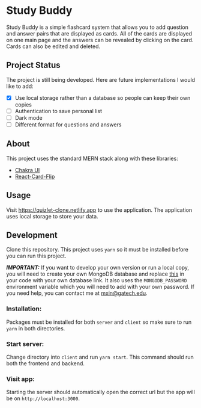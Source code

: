 # Study Buddy

Study Buddy is a simple flashcard system that allows you to add question and answer pairs that are displayed as cards. All of the cards are displayed on one main page and the answers can be revealed by clicking on the card. Cards can also be edited and deleted.

## Project Status

The project is still being developed. Here are future implementations I would like to add:
- [x] Use local storage rather than a database so people can keep their own copies
- [ ] Authentication to save personal list
- [ ] Dark mode
- [ ] Different format for questions and answers

## About
This project uses the standard MERN stack along with these libraries:
- [Chakra UI](https://chakra-ui.com)
- [React-Card-Flip](https://www.npmjs.com/package/react-card-flip)

## Usage
Visit <https://quizlet-clone.netlify.app> to use the application. The application uses local storage to store your data.

## Development
Clone this repository. This project uses `yarn` so it must be installed before you can run this project.

***IMPORTANT:*** If you want to develop your own version or run a local copy, you will need to create your own MongoDB database and replace [this](https://github.com/mxinburritos/quizlet-clone/blob/main/server/index.js#L31) in your code with your own database link. It also uses the `MONGODB_PASSWORD` environment variable which you will need to add with your own password. If you need help, you can contact me at <mxin@gatech.edu>.

### Installation:

Packages must be installed for both `server` and `client` so make sure to run `yarn` in both directories.

### Start server:

Change directory into `client` and run `yarn start`. This command should run both the frontend and backend.

### Visit app:

Starting the server should automatically open the correct url but the app will be on `http://localhost:3000`.
